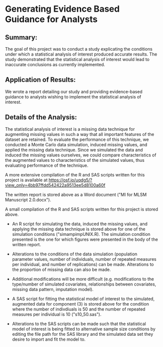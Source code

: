 # Generating Evidence Based Guidance for Analysts

## Summary:

The goal of this project was to conduct a study explicating the conditions under which a statistical analysis of interest produced accurate results. The study demonstrated that the statistical analysis of interest would lead to inaccurate conclusions as currently implemented. 

## Application of Results:

We wrote a report detailing our study and providing evidence-based guidance to analysts wishing to implement the statistical analysis of interest. 

## Details of the Analysis:

The statistical analysis of interest is a missing data technique for augmenting missing values in such a way that all important features of the dataset are retained. To evaluate the performance of this technique, we conducted a Monte Carlo data simulation, induced missing values, and applied the missing data technique. Since we simulated the data and induced the missing values ourselves, we could compare characteristics of the augmented values to characteristics of the simulated values, thus evaluating performance of the technique. 

A more extensive compilation of the R and SAS scripts written for this project is available at https://osf.io/uqdg5/?view_only=4bb97ffdd542422a9513ee5d8100a60f

The written report is stored above as a Word document ("MI for MLSM Manuscript 2.0.docx").

A small compilation of the R and SAS scripts written for this project is stored above. 

* An R script for simulating the data, induced the missing values, and applying the missing data technique is stored above for one of the simulation conditions ("simampimpUNIX.R). The simulation condition presented is the one for which figures were presented in the body of the written report.

* Alterations to the conditions of the data simulation (population parameter values, number of individuals, number of repeated measures per individual, and number of replications) can be made. Alterations to the proportion of missing data can also be made.

* Additional modifications will be more difficult (e.g. modifications to the type/number of simulated covariates, relationships between covariates, missing data pattern, imputation model).

* A SAS script for fitting the statistical model of interest to the simulated, augmented data for component (3) is stored above for the condition where the number of indivdiuals is 50 and the number of repeated measures per individual is 10 ("s10_50.sas"). 

* Alterations to the SAS scripts can be made such that the statistical model of interest is being fitted to alternative sample size conditions by editing the file path for the SAS library and the simulated data set they desire to import and fit the model to.
